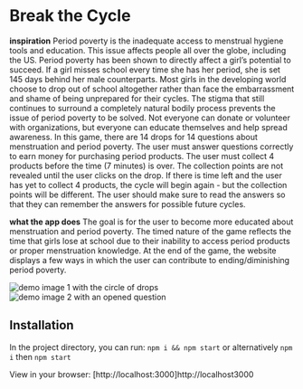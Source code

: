 # Break the Cycle

**inspiration**
Period poverty is the inadequate access to menstrual hygiene tools and education. This issue affects people all over the globe, including the US. Period poverty has been shown to directly affect a girl’s potential to succeed. If a girl misses school every time she has her period, she is set 145 days behind her male counterparts. Most girls in the developing world choose to drop out of school altogether rather than face the embarrassment and shame of being unprepared for their cycles. The stigma that still continues to surround a completely natural bodily process prevents the issue of period poverty to be solved. Not everyone can donate or volunteer with organizations, but everyone can educate themselves and help spread awareness. In this game, there are 14 drops for 14 questions about menstruation and period poverty. The user must answer questions correctly to earn money for purchasing period products. The user must collect 4 products before the time (7 minutes) is over. The collection points are not revealed until the user clicks on the drop. If there is time left and the user has yet to collect 4 products, the cycle will begin again - but the collection points will be different. The user should make sure to read the answers so that they can remember the answers for possible future cycles.

**what the app does**
The goal is for the user to become more educated about menstruation and period poverty. The timed nature of the game reflects the time that girls lose at school due to their inability to access period products or proper menstruation knowledge. At the end of the game, the website displays a few ways in which the user can contribute to ending/diminishing period poverty.

![demo image 1 with the circle of drops](/public/demo1.jpg)
![demo image 2 with an opened question](/public/demo2.jpg)

## Installation

In the project directory, you can run:
```npm i && npm start```
or alternatively
```npm i```
then 
```npm start```

View in your browser: [http://localhost:3000]http://localhost3000
